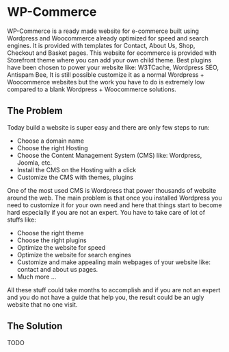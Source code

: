 # WP-Commerce

WP-Commerce is a ready made website for e-commerce built using Wordpress and Woocommerce already optimized for speed and search engines. It is provided with templates for Contact, About Us, Shop, Checkout and Basket pages. This website for ecommerce is provided with Storefront theme where you can add your own child theme. Best plugins have been chosen to power your website like: W3TCache, Wordpress SEO, Antispam Bee, It is still possible customize it as a normal Wordpress + Woocommerce websites but the work you have to do is extremely low compared to a blank Wordpress + Woocommerce solutions.

## The Problem

Today build a website is super easy and there are only few steps to run:

* Choose a domain name
* Choose the right Hosting
* Choose the Content Management System (CMS) like: Wordpress, Joomla, etc.
* Install the CMS on the Hosting with a click
* Customize the CMS with themes, plugins

One of the most used CMS is Wordpress that power thousands of website around the web. The main problem is that once you installed Wordpress you need to customize it for your own need and here that things start to become hard especially if you are not an expert. You have to take care of lot of stuffs like:

* Choose the right theme
* Choose the right plugins
* Optimize the website for speed
* Optimize the website for search engines
* Customize and make appealing main webpages of your website like: contact and about us pages.
* Much more ...

All these stuff could take months to accomplish and if you are not an expert and you do not have a guide that help you, the result could be an ugly website that no one visit.

## The Solution

TODO

